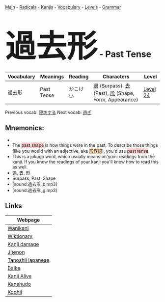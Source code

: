<style> bigfont {font-size: 100px}</style>
[Main](../README.md) -
[Radicals](../radicals.md) -
[Kanjis](../kanjis.md) -
[Vocabulary](../vocabulary.md) -
[Levels](../levels.md) -
[Grammar](../grammar.md)
# <bigfont> 過去形</bigfont> - Past Tense 

| Vocabulary | Meanings | Reading | Characters | Level |
| --- | --- | --- | --- | --- |
| 過去形 | Past Tense | かこけい |  [過](../kanjis/過.md) (Surpass), [去](../kanjis/去.md) (Past), [形](../kanjis/形.md) (Shape, Form, Appearance) | [Level 24](../levels/wk_level24.md) |

Previous vocab: [寝坊する](寝坊する.md) Next vocab: [過ぎ](過ぎ.md) 

## Mnemonics:

* 
* The <span style="background-color:#ffcccb"> past</span> <span style="background-color:#ffcccb"> shape</span> is how things were in the past. To describe those things (like you would with an adjective, aka <span style="background-color:#fed8b1"> [形容詞](https://jisho.org/search/形容詞)</span>), you'd use <span style="background-color:#ffcccb"> past tense</span>.
* This is a jukugo word, which usually means on'yomi readings from the kanji. If you know the readings of your kanji you'll know how to read this as well.
* 過, 去, 形
* Surpass, Past, Shape
* [sound:過去形_b.mp3]
* [sound:過去形_g.mp3]


## Links 

| Webpage |
| --- |
| [Wanikani          ](https://www.wanikani.com/kanji/過去形) |
| [Wiktionary        ](https://en.wiktionary.org/wiki/過去形) |
| [Kanji damage      ](http://www.kanjidamage.com/kanji/search?utf8=✓&q=過去形) |
| [Jitenon           ](https://jitenon.com/kanji/過去形) |
| [Tanoshii japanese ](https://www.tanoshiijapanese.com/dictionary/kanji.cfm?k=過去形) |
| [Baike             ](https://baike.baidu.com/item/過去形) |
| [Kanji Alive       ](https://app.kanjialive.com/過去形) |
| [Kanshudo          ](https://www.kanshudo.com/searchmn?q=過去形) |
| [Koohii            ](https://kanji.koohii.com/study/kanji/過去形) |
